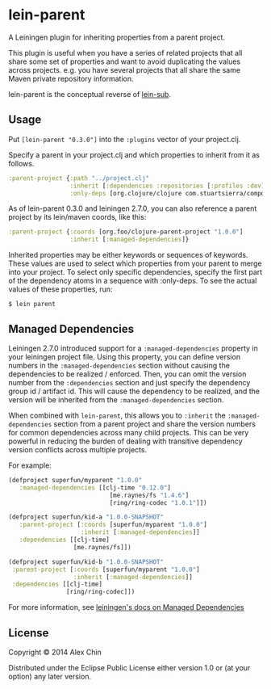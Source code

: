# lein-parent

A Leiningen plugin for inheriting properties from a parent project.

This plugin is useful when you have a series of related projects that all share
some set of properties and want to avoid duplicating the values across
projects. e.g. you have several projects that all share the same Maven private
repository information.

lein-parent is the conceptual reverse of
[lein-sub](https://github.com/kumarshantanu/lein-sub).

## Usage

Put `[lein-parent "0.3.0"]` into the `:plugins` vector of your project.clj.

Specify a parent in your project.clj and which properties to inherit from it as
follows.

```clj
:parent-project {:path "../project.clj"
                 :inherit [:dependencies :repositories [:profiles :dev]]
                 :only-deps [org.clojure/clojure com.stuartsierra/component]}
```

As of lein-parent 0.3.0 and leiningen 2.7.0, you can also reference a parent
project by its lein/maven coords, like this:

```clj
:parent-project {:coords [org.foo/clojure-parent-project "1.0.0"]
                 :inherit [:managed-dependencies]}
```

Inherited properties may be either keywords or sequences of
keywords. These values are used to select which properties from your
parent to merge into your project. To select only specific
dependencies, specify the first part of the dependency atoms in a
sequence with :only-deps.  To see the actual values of these
properties, run:

    $ lein parent

## Managed Dependencies

Leiningen 2.7.0 introduced support for a `:managed-dependencies` property in
your leiningen project file.  Using this property, you can define version numbers
in the `:managed-dependencies` section without causing the dependencies to be
realized / enforced.  Then, you can omit the version number from the `:dependencies`
section and just specify the dependency group id / artifact id.  This will cause
the dependency to be realized, and the version will be inherited from the
`:managed-dependencies` section.

When combined with `lein-parent`, this allows you to `:inherit` the
`:managed-dependencies` section from a parent project and share the version
numbers for common dependencies across many child projects.  This can be very
powerful in reducing the burden of dealing with transitive dependency version
conflicts across multiple projects.

For example:

```clj
(defproject superfun/myparent "1.0.0"
   :managed-dependencies [[clj-time "0.12.0"]
                            [me.raynes/fs "1.4.6"]
                            [ring/ring-codec "1.0.1"]])

(defproject superfun/kid-a "1.0.0-SNAPSHOT"
   :parent-project [:coords [superfun/myparent "1.0.0"]
                    :inherit [:managed-dependencies]]
   :dependencies [[clj-time]
                  [me.raynes/fs]])

(defproject superfun/kid-b "1.0.0-SNAPSHOT"
 :parent-project [:coords [superfun/myparent "1.0.0"]
                  :inherit [:managed-dependencies]]
 :dependencies [[clj-time]
                [ring/ring-codec]])
```

For more information, see [leiningen's docs on Managed Dependencies](https://github.com/technomancy/leiningen/blob/master/doc/MANAGED_DEPS.md)

## License

Copyright © 2014 Alex Chin

Distributed under the Eclipse Public License either version 1.0 or (at
your option) any later version.
